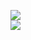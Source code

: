 [![](https://img.shields.io/badge/Made%20With-Github%20Spray-lightgrey.svg?style=for-the-badge&logo=github)](https://github.com/Annihil/github-spray#22703)  
[![](https://i.imgur.com/2DrTn0Z.gif)](https://github.com/Annihil/github-spray)